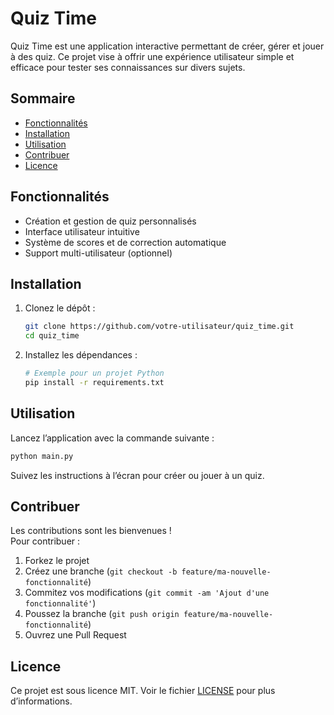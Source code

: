 # Quiz Time

Quiz Time est une application interactive permettant de créer, gérer et jouer à des quiz. Ce projet vise à offrir une expérience utilisateur simple et efficace pour tester ses connaissances sur divers sujets.

## Sommaire

- [Fonctionnalités](#fonctionnalités)
- [Installation](#installation)
- [Utilisation](#utilisation)
- [Contribuer](#contribuer)
- [Licence](#licence)

## Fonctionnalités

- Création et gestion de quiz personnalisés
- Interface utilisateur intuitive
- Système de scores et de correction automatique
- Support multi-utilisateur (optionnel)

## Installation

1. Clonez le dépôt :
    ```bash
    git clone https://github.com/votre-utilisateur/quiz_time.git
    cd quiz_time
    ```
2. Installez les dépendances :
    ```bash
    # Exemple pour un projet Python
    pip install -r requirements.txt
    ```

## Utilisation

Lancez l’application avec la commande suivante :
```bash
python main.py
```
Suivez les instructions à l’écran pour créer ou jouer à un quiz.


## Contribuer

Les contributions sont les bienvenues !  
Pour contribuer :
1. Forkez le projet
2. Créez une branche (`git checkout -b feature/ma-nouvelle-fonctionnalité`)
3. Commitez vos modifications (`git commit -am 'Ajout d'une fonctionnalité'`)
4. Poussez la branche (`git push origin feature/ma-nouvelle-fonctionnalité`)
5. Ouvrez une Pull Request

## Licence

Ce projet est sous licence MIT. Voir le fichier [LICENSE](LICENSE) pour plus d’informations.